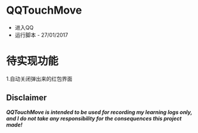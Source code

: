 # QQTouchMove 

* 进入QQ
* 运行脚本 - 27/01/2017

# 待实现功能

1.自动关闭弹出来的红包界面

## Disclaimer
***QQTouchMove is intended to be used for recording my learning logs only, and I do not take any responsibility for the consequences this project made!***

